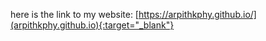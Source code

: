 here is the link to my website:
[https://arpithkphy.github.io/](arpithkphy.github.io){:target="_blank"}
